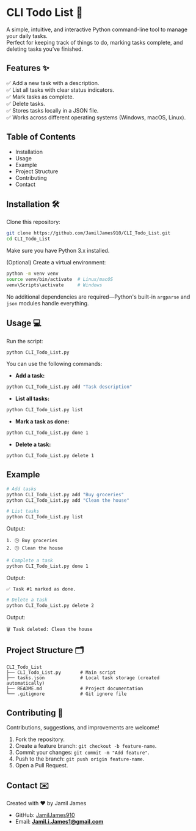 # CLI Todo List 📝

A simple, intuitive, and interactive Python command-line tool to manage your daily tasks.  
Perfect for keeping track of things to do, marking tasks complete, and deleting tasks you’ve finished.

## Features ✨
✅ Add a new task with a description.  
✅ List all tasks with clear status indicators.  
✅ Mark tasks as complete.  
✅ Delete tasks.  
✅ Stores tasks locally in a JSON file.  
✅ Works across different operating systems (Windows, macOS, Linux).  

## Table of Contents
- Installation
- Usage
- Example
- Project Structure
- Contributing
- Contact

## Installation 🛠️
Clone this repository:

```bash
git clone https://github.com/JamilJames910/CLI_Todo_List.git
cd CLI_Todo_List
````

Make sure you have Python 3.x installed.

(Optional) Create a virtual environment:

```bash
python -m venv venv
source venv/bin/activate  # Linux/macOS
venv\Scripts\activate     # Windows
```

No additional dependencies are required—Python's built-in `argparse` and `json` modules handle everything.

## Usage 💻

Run the script:

```bash
python CLI_Todo_List.py
```

You can use the following commands:

* **Add a task:**

```bash
python CLI_Todo_List.py add "Task description"
```

* **List all tasks:**

```bash
python CLI_Todo_List.py list
```

* **Mark a task as done:**

```bash
python CLI_Todo_List.py done 1
```

* **Delete a task:**

```bash
python CLI_Todo_List.py delete 1
```

## Example

```bash
# Add tasks
python CLI_Todo_List.py add "Buy groceries"
python CLI_Todo_List.py add "Clean the house"

# List tasks
python CLI_Todo_List.py list
```

Output:

```
1. 🕒 Buy groceries
2. 🕒 Clean the house
```

```bash
# Complete a task
python CLI_Todo_List.py done 1
```

Output:

```
✅ Task #1 marked as done.
```

```bash
# Delete a task
python CLI_Todo_List.py delete 2
```

Output:

```
🗑️ Task deleted: Clean the house
```

## Project Structure 🗂️

```
CLI_Todo_List
├── CLI_Todo_List.py       # Main script
├── tasks.json             # Local task storage (created automatically)
├── README.md              # Project documentation
└── .gitignore             # Git ignore file
```
## Contributing 🤝

Contributions, suggestions, and improvements are welcome!

1. Fork the repository.
2. Create a feature branch: `git checkout -b feature-name`.
3. Commit your changes: `git commit -m "Add feature"`.
4. Push to the branch: `git push origin feature-name`.
5. Open a Pull Request.

## Contact ✉️

Created with ❤️ by Jamil James

* GitHub: [JamilJames910](https://github.com/JamilJames910)
* Email: **[Jamil.i.James1@gmail.com](mailto:Jamil.i.James1@gmail.com)**

